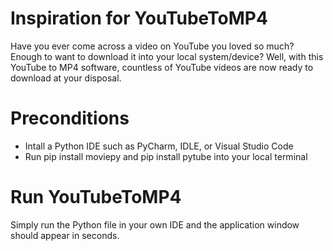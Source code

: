 # Inspiration for YouTubeToMP4
Have you ever come across a video on YouTube you loved so much? Enough to want to download it into your local system/device? Well, with this YouTube to MP4 software, countless of YouTube videos are now ready to download at your disposal.

# Preconditions
- Intall a Python IDE such as PyCharm, IDLE, or Visual Studio Code
- Run pip install moviepy and pip install pytube into your local terminal

# Run YouTubeToMP4
Simply run the Python file in your own IDE and the application window should appear in seconds.




